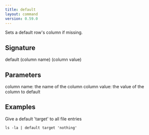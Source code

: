 ```yaml
---
title: default
layout: command
version: 0.59.0
---
```


Sets a default row's column if missing.

## Signature

default (column name) (column value)

## Parameters

  column name: the name of the column
  column value: the value of the column to default

## Examples

Give a default 'target' to all file entries
```shell
ls -la | default target 'nothing'
```

